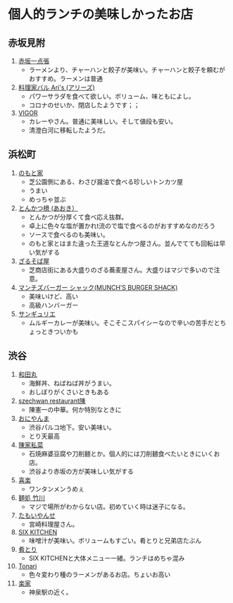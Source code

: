 # 個人的ランチの美味しかったお店

## 赤坂見附

1. [赤坂一点張](https://tabelog.com/tokyo/A1308/A130801/13002781/)
    - ラーメンより、チャーハンと餃子が美味い。チャーハンと餃子を頼むがおすすめ。ラーメンは普通
2. [料理家バル Ari's (アリーズ)](https://tabelog.com/tokyo/A1308/A130801/13208844/)
    - パワーサラダを食べて欲しい。ボリューム、味ともによし。
    - コロナのせいか、閉店したようです；；
3. [VIGOR](https://tabelog.com/tokyo/A1308/A130801/13191127/dtlmap/)
    - カレーやさん。普通に美味しい。そして値段も安い。
    - 清澄白河に移転したようだ。

## 浜松町

1. [のもと家](https://tabelog.com/tokyo/A1314/A131401/13170377/)
    - 芝公園側にある、わさび醤油で食べる珍しいトンカツ屋
    - うまい
    - めっちゃ並ぶ
2. [とんかつ檍 (あおき）](https://tabelog.com/tokyo/A1314/A131401/13190933/)
    - とんかつが分厚くて食べ応え抜群。
    - 卓上に色々な塩が置かれt流ので塩で食べるのがおすすめなのだろう
    - ソースで食べるのも美味い。
    - のもと家とはまた違った王道なとんかつ屋さん。並んでてても回転は早い気がする
3. [ざるそば屋](https://www.shiba-shotenkai.com/archives/421)
    - 芝商店街にある大盛りのざる蕎麦屋さん。大盛りはマジで多いので注意。
4. [マンチズバーガー シャック(MUNCH’S BURGER SHACK)](https://www.shiba-shotenkai.com/archives/177)
    - 美味いけど、高い
    - 高級ハンバーガー
5. [サンギュリエ](https://tabelog.com/tokyo/A1314/A131401/13087879/)
    - ムルギーカレーが美味い。そこそこスパイシーなので辛いの苦手だとちょっときついかも


## 渋谷

1. [和田丸](https://tabelog.com/tokyo/A1303/A130301/13002065/)
    - 海鮮丼、ねばねば丼がうまい。
    - おしぼりがくさいときもある
3. [szechwan restaurant陳](https://www.tokyuhotels.co.jp/cerulean-h/restaurant/chen/index.html)
    - 陳憲一の中華。何か特別なときに
5. [おにやんま](https://shibuya.parco.jp/shop/detail/?cd=025855)
    - 渋谷パルコ地下。安い美味い。
    - とり天最高
7. [陳家私菜](https://chin-z.com)
    - 石焼麻婆豆腐や刀削麺とか。個人的には刀削麺食べたいときにいくお店。
    - 渋谷より赤坂の方が美味しい気がする
9. [喜楽](https://tabelog.com/tokyo/A1303/A130301/13001705/)
    - ワンタンメンうめぇ
11. [麺処 竹川](https://tabelog.com/tokyo/A1303/A130301/13178370/)
    - マジで場所がわからない店。初めていく時は迷子になる。 
13. [たもいやんせ](https://tabelog.com/tokyo/A1303/A130301/13001717/)
    - 宮崎料理屋さん。
15. [SIX KITCHEN](https://tabelog.com/tokyo/A1303/A130301/13214471/)
    - 味噌汁が美味い。ボリュームもすごい。肴とりと兄弟店たぶん
17. [肴とり](https://tabelog.com/tokyo/A1303/A130301/13198186/)
    - SIX KITCHENと大体メニュー一緒。ランチはめちゃ混み
19. [Tonari](https://tabelog.com/tokyo/A1303/A130301/13196746/)
    - 色々変わり種のラーメンがあるお店。ちょいお高い
21. [楽家](https://tabelog.com/tokyo/A1303/A130301/13054099/)
    - 神泉駅の近く。
